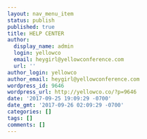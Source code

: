 ```yaml
---
layout: nav_menu_item
status: publish
published: true
title: HELP CENTER
author:
  display_name: admin
  login: yellowco
  email: heygirl@yellowconference.com
  url: ''
author_login: yellowco
author_email: heygirl@yellowconference.com
wordpress_id: 9646
wordpress_url: http://yellowco.co/?p=9646
date: '2017-09-25 19:09:29 -0700'
date_gmt: '2017-09-26 02:09:29 -0700'
categories: []
tags: []
comments: []
---
```


